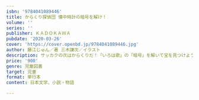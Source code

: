 ```yaml
---
isbn: '9784041089446'
title: からくり探偵団 懐中時計の暗号を解け！
volume: ''
series: ''
publisher: ＫＡＤＯＫＡＷＡ
pubdate: '2020-03-26'
cover: 'https://cover.openbd.jp/9784041089446.jpg'
author: 藤江じゅん／著 三木謙次／イラスト
description: サッカクの次はからくりだ！「いろは歌」の「暗号」を解いて宝を見つけよう
price: '900'
genre: 児童図書
target: 児童
format: 単行本
content: 日本文学、小説・物語

---
```

